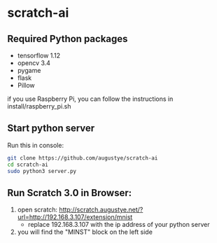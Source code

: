 # scratch-ai

Required Python packages
-------------------------
 - tensorflow 1.12
 - opencv 3.4
 - pygame 
 - flask 
 - Pillow

if you use Raspberry Pi, you can follow the instructions in install/raspberry_pi.sh

Start python server
-------------------
Run this in console:
```Bash
git clone https://github.com/augustye/scratch-ai
cd scratch-ai
sudo python3 server.py
```

Run Scratch 3.0 in Browser:
---------------------------
1. open scratch: http://scratch.augustye.net/?url=http://192.168.3.107/extension/mnist
   - replace 192.168.3.107 with the ip address of your python server
2. you will find the "MINST" block on the left side
